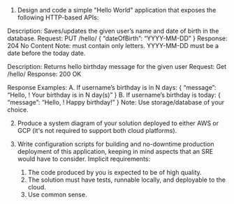 1. Design and code a simple "Hello World" application that exposes the following
HTTP-based APIs:

Description: Saves/updates the given user’s name and date of birth in the database.
Request: PUT /hello/<username> { “dateOfBirth”: “YYYY-MM-DD” }
Response: 204 No Content
Note:
<username> must contain only letters.
YYYY-MM-DD must be a date before the today date.

Description: Returns hello birthday message for the given user
Request: Get /hello/<username>
Response: 200 OK

Response Examples:
A. If username’s birthday is in N days:
{ “message”: “Hello, <username>! Your birthday is in N day(s)”
}
B. If username’s birthday is today:
{ “message”: “Hello, <username>! Happy birthday!” }
Note: Use storage/database of your choice.

2. Produce a system diagram of your solution deployed to either AWS or GCP (it's not
required to support both cloud platforms).

3. Write configuration scripts for building and no-downtime production deployment of
this application, keeping in mind aspects that an SRE would have to consider.
Implicit requirements:
    1. The code produced by you is expected to be of high quality.
    2. The solution must have tests, runnable locally, and deployable to the cloud.
    3. Use common sense.

